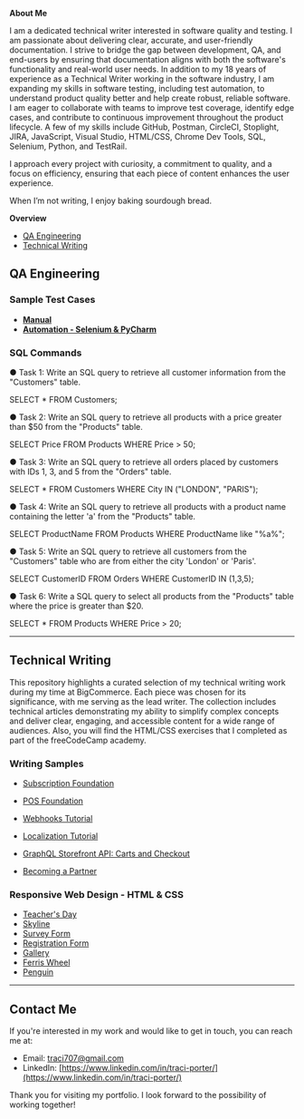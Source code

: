 **About Me**

I am a dedicated technical writer interested in software quality and testing. I am passionate about delivering clear, accurate, and user-friendly documentation. I strive to bridge the gap between development, QA, and end-users by ensuring that documentation aligns with both the software's functionality and real-world user needs. In addition to my 18 years of experience as a Technical Writer working in the software industry, I am expanding my skills in software testing, including test automation, to understand product quality better and help create robust, reliable software. I am eager to collaborate with teams to improve test coverage, identify edge cases, and contribute to continuous improvement throughout the product lifecycle. A few of my skills include GitHub, Postman, CircleCI, Stoplight, JIRA, JavaScript, Visual Studio, HTML/CSS, Chrome Dev Tools, SQL, Selenium, Python, and TestRail. 

I approach every project with curiosity, a commitment to quality, and a focus on efficiency, ensuring that each piece of content enhances the user experience.

When I’m not writing, I enjoy baking sourdough bread.

**Overview**
* [QA Engineering](#qa-engineering)
* [Technical Writing](#technical-writing)

## QA Engineering

### **Sample Test Cases**
* [**Manual**](https://docs.google.com/spreadsheets/d/1BpbdH7gpmgwwtUTcjqm8jUISkFwabJB6X7Vrtv-vFpA/edit?usp=sharing)
* [**Automation - Selenium & PyCharm**](https://drive.google.com/file/d/17_LvTHmc2_t3wwNh_pfEbsBJhmNamlxn/view?usp=sharing)

### **SQL Commands**

● Task 1: Write an SQL query to retrieve all customer information from the "Customers" table.

  SELECT * FROM Customers;
  
● Task 2: Write an SQL query to retrieve all products with a price greater than $50 from the "Products" table.

  SELECT Price FROM Products
  WHERE Price > 50;
  
● Task 3: Write an SQL query to retrieve all orders placed by customers with IDs 1, 3, and 5 from the "Orders" table.

  SELECT * FROM Customers
  WHERE City IN ("LONDON", "PARIS");

● Task 4: Write an SQL query to retrieve all products with a product name containing the letter 'a' from the "Products" table.

  SELECT ProductName FROM Products
  WHERE ProductName like "%a%";
  
● Task 5: Write an SQL query to retrieve all customers from the "Customers" table who are from either the city 'London' or 'Paris'.

  SELECT CustomerID FROM Orders
  WHERE CustomerID IN (1,3,5);
  
● Task 6: Write a SQL query to select all products from the "Products" table where the price is greater than $20.

  SELECT * FROM Products
  WHERE Price > 20;

__________________________________________________________________________________________________
## Technical Writing

This repository highlights a curated selection of my technical writing work during my time at BigCommerce. Each piece was chosen for its significance, with me serving as the lead writer. The collection includes technical articles demonstrating my ability to simplify complex concepts and deliver clear, engaging, and accessible content for a wide range of audiences. Also, you will find the HTML/CSS exercises that I completed as part of the freeCodeCamp academy.

### **Writing Samples**

* [Subscription Foundation](https://github.com/traci-porter/github-portfolio/blob/main/Subscription%20Foundation%20_%20BigCommerce%20Dev%20Center.pdf)
  
* [POS Foundation](https://github.com/traci-porter/github-portfolio/blob/main/POS%20Foundation%20_%20BigCommerce%20Dev%20Center.pdf)

* [Webhooks Tutorial](https://developer.bigcommerce.com/docs/integrations/webhooks/tutorial)

* [Localization Tutorial](https://developer.bigcommerce.com/docs/storefront/stencil/themes/localization/tutorial) 

* [GraphQL Storefront API: Carts and Checkout](https://developer.bigcommerce.com/docs/storefront/cart-checkout/guide/graphql-storefront)

* [Becoming a Partner](https://developer.bigcommerce.com/docs/start/partner) 

### **Responsive Web Design - HTML & CSS**

* [Teacher's Day](https://i.pinimg.com/564x/23/6f/ed/236fedc1fe557a77ce09322973f6ef1a.jpg)
* [Skyline](https://github.com/traci-porter/github-portfolio/blob/main/images/2024-05-16_08-39-48.png)
* [Survey Form](https://github.com/traci-porter/github-portfolio/blob/main/images/2024-03-21_15-26-41.png)
* [Registration Form](https://github.com/traci-porter/github-portfolio/blob/main/images/2024-06-06_13-12-20.png)
* [Gallery](https://github.com/traci-porter/github-portfolio/blob/main/images/2024-06-06_13-13-15.png)
* [Ferris Wheel](https://traci-porter.github.io/github-portfolio/ferris-wheel/index.html)
* [Penguin](https://traci-porter.github.io/github-portfolio/penguin/index.html)
  
_________________________________________________________________________________________________
## **Contact Me**

If you're interested in my work and would like to get in touch, you can reach me at:

* Email: traci707@gmail.com
* LinkedIn: [https://www.linkedin.com/in/traci-porter/](https://www.linkedin.com/in/traci-porter/)

Thank you for visiting my portfolio. I look forward to the possibility of working together!



